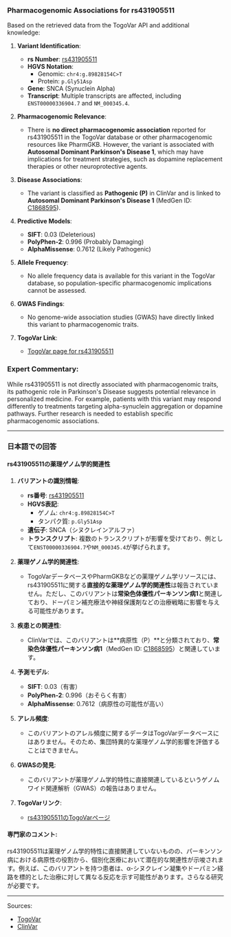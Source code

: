 ### Pharmacogenomic Associations for rs431905511

Based on the retrieved data from the TogoVar API and additional knowledge:

1. **Variant Identification**:
   - **rs Number**: [rs431905511](https://identifiers.org/dbsnp/rs431905511)
   - **HGVS Notation**: 
     - Genomic: `chr4:g.89828154C>T`
     - Protein: `p.Gly51Asp`
   - **Gene**: SNCA (Synuclein Alpha)
   - **Transcript**: Multiple transcripts are affected, including `ENST00000336904.7` and `NM_000345.4`.

2. **Pharmacogenomic Relevance**:
   - There is **no direct pharmacogenomic association** reported for rs431905511 in the TogoVar database or other pharmacogenomic resources like PharmGKB. However, the variant is associated with **Autosomal Dominant Parkinson's Disease 1**, which may have implications for treatment strategies, such as dopamine replacement therapies or other neuroprotective agents.

3. **Disease Associations**:
   - The variant is classified as **Pathogenic (P)** in ClinVar and is linked to **Autosomal Dominant Parkinson's Disease 1** (MedGen ID: [C1868595](https://www.ncbi.nlm.nih.gov/medgen/C1868595)).

4. **Predictive Models**:
   - **SIFT**: 0.03 (Deleterious)
   - **PolyPhen-2**: 0.996 (Probably Damaging)
   - **AlphaMissense**: 0.7612 (Likely Pathogenic)

5. **Allele Frequency**:
   - No allele frequency data is available for this variant in the TogoVar database, so population-specific pharmacogenomic implications cannot be assessed.

6. **GWAS Findings**:
   - No genome-wide association studies (GWAS) have directly linked this variant to pharmacogenomic traits.

7. **TogoVar Link**:
   - [TogoVar page for rs431905511](https://togovar.org/variant/rs431905511)

### Expert Commentary:
While rs431905511 is not directly associated with pharmacogenomic traits, its pathogenic role in Parkinson's Disease suggests potential relevance in personalized medicine. For example, patients with this variant may respond differently to treatments targeting alpha-synuclein aggregation or dopamine pathways. Further research is needed to establish specific pharmacogenomic associations.

---

### 日本語での回答

#### rs431905511の薬理ゲノム学的関連性

1. **バリアントの識別情報**:
   - **rs番号**: [rs431905511](https://identifiers.org/dbsnp/rs431905511)
   - **HGVS表記**: 
     - ゲノム: `chr4:g.89828154C>T`
     - タンパク質: `p.Gly51Asp`
   - **遺伝子**: SNCA（シヌクレインアルファ）
   - **トランスクリプト**: 複数のトランスクリプトが影響を受けており、例として`ENST00000336904.7`や`NM_000345.4`が挙げられます。

2. **薬理ゲノム学的関連性**:
   - TogoVarデータベースやPharmGKBなどの薬理ゲノム学リソースには、rs431905511に関する**直接的な薬理ゲノム学的関連性**は報告されていません。ただし、このバリアントは**常染色体優性パーキンソン病1**と関連しており、ドーパミン補充療法や神経保護剤などの治療戦略に影響を与える可能性があります。

3. **疾患との関連性**:
   - ClinVarでは、このバリアントは**病原性（P）**と分類されており、**常染色体優性パーキンソン病1**（MedGen ID: [C1868595](https://www.ncbi.nlm.nih.gov/medgen/C1868595)）と関連しています。

4. **予測モデル**:
   - **SIFT**: 0.03（有害）
   - **PolyPhen-2**: 0.996（おそらく有害）
   - **AlphaMissense**: 0.7612（病原性の可能性が高い）

5. **アレル頻度**:
   - このバリアントのアレル頻度に関するデータはTogoVarデータベースにはありません。そのため、集団特異的な薬理ゲノム学的影響を評価することはできません。

6. **GWASの発見**:
   - このバリアントが薬理ゲノム学的特性に直接関連しているというゲノムワイド関連解析（GWAS）の報告はありません。

7. **TogoVarリンク**:
   - [rs431905511のTogoVarページ](https://togovar.org/variant/rs431905511)

#### 専門家のコメント:
rs431905511は薬理ゲノム学的特性に直接関連していないものの、パーキンソン病における病原性の役割から、個別化医療において潜在的な関連性が示唆されます。例えば、このバリアントを持つ患者は、α-シヌクレイン凝集やドーパミン経路を標的とした治療に対して異なる反応を示す可能性があります。さらなる研究が必要です。

--- 
Sources:
- [TogoVar](https://togovar.org/variant/rs431905511)
- [ClinVar](https://www.ncbi.nlm.nih.gov/clinvar/variation/97000)